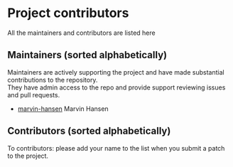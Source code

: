 [//]: # (---)
[//]: # (SPDX-License-Identifier: MIT)
[//]: # (---)

# Project contributors

All the maintainers and contributors are listed here

Maintainers (sorted alphabetically)
---------------------------------------
Maintainers are actively supporting the project and have made substantial contributions to the repository.<br>
They have admin access to the repo and provide support reviewing issues and pull requests.

- [marvin-hansen](https://github.com/marvin-hansen) Marvin Hansen

Contributors  (sorted alphabetically)
-------------------------------------

To contributors: please add your name to the list when you submit a patch to the project.

